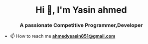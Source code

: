 <h1 align="center 
  ">Hi 👋, I'm Yasin ahmed</h1>
<h3 align="center">A passionate Competitive Programmer,Developer</h3>


- 📫 How to reach me **ahmedyeasin851@gmail.com**



